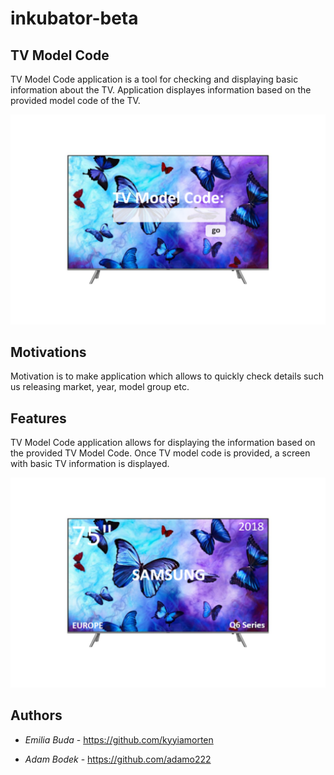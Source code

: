 # inkubator-beta
## TV Model Code
TV Model Code application is a tool for checking and displaying basic information about the TV. Application displayes information based on the provided model code of the TV.

![alt text](res/ink.png "TV Model Code application")

## Motivations
Motivation is to make application which allows to quickly check details such us releasing market, year, model group etc.

## Features
TV Model Code application allows for displaying the information based on the provided TV Model Code.
Once TV model code is provided, a screen with basic TV information is displayed.

![alt text](res/ink2.png "TV Model Code application")

## Authors
- *Emilia Buda* - https://github.com/kyyiamorten

- *Adam Bodek* - https://github.com/adamo222